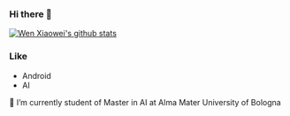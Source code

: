 ### Hi there 👋
[![Wen Xiaowei's github stats](https://github-readme-stats.vercel.app/api?username=WenXiaowei&count_private=true)](https://github.com/anuraghazra/github-readme-stats)

### Like
- Android  
- AI   

<!--
**WenXiaowei/WenXiaowei** is a ✨ _special_ ✨ repository because its `README.md` (this file) appears on your GitHub profile.

Here are some ideas to get you started:
-->
🔭 I’m currently student of Master in AI at Alma Mater University of Bologna

<!--
- 🌱 I’m currently learning
- 👯 I’m looking to collaborate on ...
- 🤔 I’m looking for help with ...
- 💬 Ask me about ...
- 📫 How to reach me: ...
- 😄 Pronouns: ...
- ⚡ Fun fact: ...  
-->

